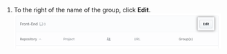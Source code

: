 1. To the right of the name of the group, click **Edit**. ![Edit button](/assets/images/help/insights/edit-group-button.png)
